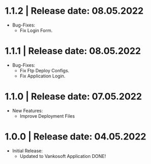 1.1.2	|	Release date: **08.05.2022**
============================================
* Bug-Fixes:
  - Fix Login Form.



1.1.1	|	Release date: **08.05.2022**
============================================
* Bug-Fixes:
  - Fix Ftp Deploy Configs.
  - Fix Application Login.


1.1.0	|	Release date: **07.05.2022**
============================================
* New Features:
  - Improve Deployment Files


1.0.0	|	Release date: **04.05.2022**
============================================
* Initial Release:
  - Updated to Vankosoft Application DONE!

